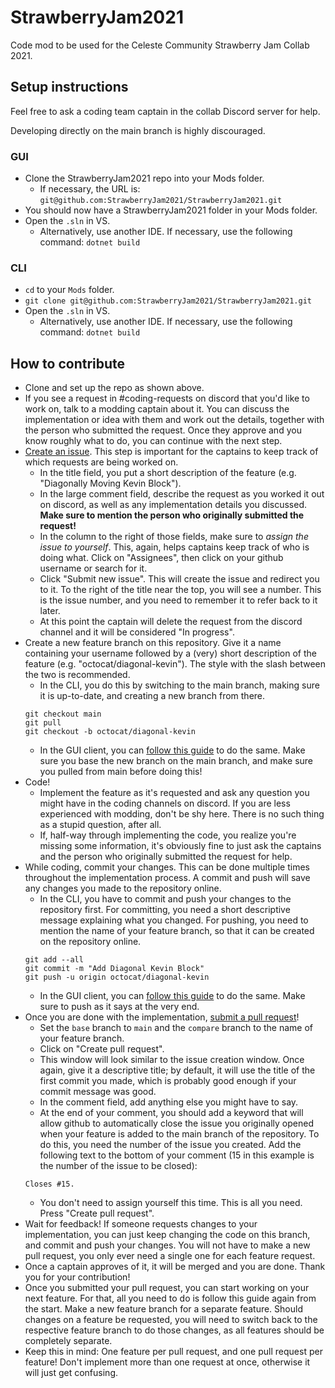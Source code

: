 # StrawberryJam2021
Code mod to be used for the Celeste Community Strawberry Jam Collab 2021.

## Setup instructions

Feel free to ask a coding team captain in the collab Discord server for help.

Developing directly on the main branch is highly discouraged.

### GUI
- Clone the StrawberryJam2021 repo into your Mods folder.
  - If necessary, the URL is: `git@github.com:StrawberryJam2021/StrawberryJam2021.git`
- You should now have a StrawberryJam2021 folder in your Mods folder.
- Open the `.sln` in VS.
  - Alternatively, use another IDE. If necessary, use the following command: `dotnet build`

### CLI
- `cd` to your `Mods` folder.
- `git clone git@github.com:StrawberryJam2021/StrawberryJam2021.git`
- Open the `.sln` in VS.
  - Alternatively, use another IDE. If necessary, use the following command: `dotnet build`


## How to contribute

- Clone and set up the repo as shown above.
- If you see a request in #coding-requests on discord that you'd like to work on, talk to a modding captain about it. You can discuss the implementation or idea with them and work out the details, together with the person who submitted the request. Once they approve and you know roughly what to do, you can continue with the next step.
- [Create an issue](https://github.com/StrawberryJam2021/StrawberryJam2021/issues/new). This step is important for the captains to keep track of which requests are being worked on.
  - In the title field, you put a short description of the feature (e.g. "Diagonally Moving Kevin Block").
  - In the large comment field, describe the request as you worked it out on discord, as well as any implementation details you discussed. **Make sure to mention the person who originally submitted the request!**
  - In the column to the right of those fields, make sure to _assign the issue to yourself_. This, again, helps captains keep track of who is doing what. Click on "Assignees", then click on your github username or search for it.
  - Click "Submit new issue". This will create the issue and redirect you to it. To the right of the title near the top, you will see a number. This is the issue number, and you need to remember it to refer back to it later.
  - At this point the captain will delete the request from the discord channel and it will be considered "In progress".
- Create a new feature branch on this repository. Give it a name containing your username followed by a (very) short description of the feature (e.g. "octocat/diagonal-kevin"). The style with the slash between the two is recommended.
  - In the CLI, you do this by switching to the main branch, making sure it is up-to-date, and creating a new branch from there.
  ```
  git checkout main
  git pull
  git checkout -b octocat/diagonal-kevin
  ```
  - In the GUI client, you can [follow this guide](https://docs.github.com/en/desktop/contributing-and-collaborating-using-github-desktop/managing-branches#creating-a-branch) to do the same. Make sure you base the new branch on the main branch, and make sure you pulled from main before doing this!
- Code!
  - Implement the feature as it's requested and ask any question you might have in the coding channels on discord. If you are less experienced with modding, don't be shy here. There is no such thing as a stupid question, after all.
  - If, half-way through implementing the code, you realize you're missing some information, it's obviously fine to just ask the captains and the person who originally submitted the request for help.
- While coding, commit your changes. This can be done multiple times throughout the implementation process. A commit and push will save any changes you made to the repository online.
  - In the CLI, you have to commit and push your changes to the repository first. For committing, you need a short descriptive message explaining what you changed. For pushing, you need to mention the name of your feature branch, so that it can be created on the repository online.
  ```
  git add --all
  git commit -m "Add Diagonal Kevin Block"
  git push -u origin octocat/diagonal-kevin
  ```
  - In the GUI client, you can [follow this guide](https://docs.github.com/en/desktop/contributing-and-collaborating-using-github-desktop/committing-and-reviewing-changes-to-your-project#2-selecting-changes-to-include-in-a-commit) to do the same. Make sure to push as it says at the very end.
- Once you are done with the implementation, [submit a pull request](https://github.com/StrawberryJam2021/StrawberryJam2021/compare)!
  - Set the `base` branch to `main` and the `compare` branch to the name of your feature branch.
  - Click on "Create pull request".
  - This window will look similar to the issue creation window. Once again, give it a descriptive title; by default, it will use the title of the first commit you made, which is probably good enough if your commit message was good.
  - In the comment field, add anything else you might have to say.
  - At the end of your comment, you should add a keyword that will allow github to automatically close the issue you originally opened when your feature is added to the main branch of the repository. To do this, you need the number of the issue you created. Add the following text to the bottom of your comment (15 in this example is the number of the issue to be closed):
  ```
  Closes #15.
  ```
  - You don't need to assign yourself this time. This is all you need. Press "Create pull request".
- Wait for feedback! If someone requests changes to your implementation, you can just keep changing the code on this branch, and commit and push your changes. You will not have to make a new pull request, you only ever need a single one for each feature request.
- Once a captain approves of it, it will be merged and you are done. Thank you for your contribution!
- Once you submitted your pull request, you can start working on your next feature. For that, all you need to do is follow this guide again from the start. Make a new feature branch for a separate feature. Should changes on a feature be requested, you will need to switch back to the respective feature branch to do those changes, as all features should be completely separate.
- Keep this in mind: One feature per pull request, and one pull request per feature! Don't implement more than one request at once, otherwise it will just get confusing.
